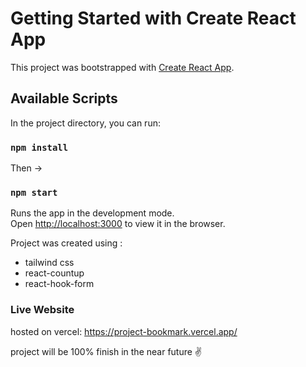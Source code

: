 # Getting Started with Create React App

This project was bootstrapped with [Create React App](https://github.com/facebook/create-react-app).

## Available Scripts

In the project directory, you can run:

### `npm install`

Then ->

### `npm start`

Runs the app in the development mode.\
Open [http://localhost:3000](http://localhost:3000) to view it in the browser.

Project was created using :
- tailwind css
- react-countup
- react-hook-form

### Live Website

hosted on vercel:
https://project-bookmark.vercel.app/

project will be 100% finish in the near future  ✌️
